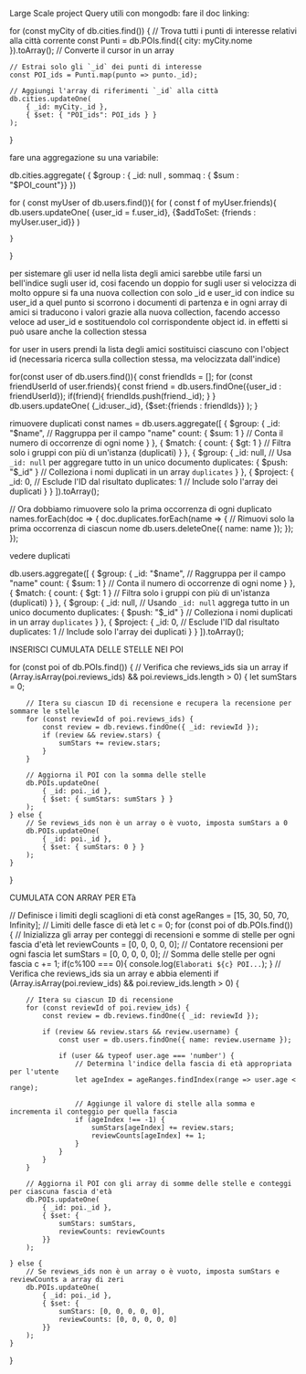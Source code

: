 Large Scale project
Query utili con mongodb:
fare il doc linking:

for (const myCity of db.cities.find()) {
// Trova tutti i punti di interesse relativi alla città corrente
const Punti = db.POIs.find({ city: myCity.nome }).toArray(); // Converte il cursor in un array

    // Estrai solo gli `_id` dei punti di interesse
    const POI_ids = Punti.map(punto => punto._id);

    // Aggiungi l'array di riferimenti `_id` alla città
    db.cities.updateOne(
        { _id: myCity._id },
        { $set: { "POI_ids": POI_ids } }
    );
}

fare una aggregazione su una variabile:

db.cities.aggregate(
{
$group : { _id: null , sommaq : { $sum : "$POI_count"}}
})

for ( const myUser of db.users.find()){ 
    for ( const f of myUser.friends){
        db.users.updateOne(
            {user_id = f.user_id},
            {$addToSet: {friends : myUser.user_id}}
        )

    }
}

per sistemare gli user id nella lista degli amici sarebbe utile farsi un bell'indice sugli user id, cosi facendo un doppio for sugli
user si velocizza di molto
oppure si fa una nuova collection con solo _id e user_id con indice su user_id
a quel punto si scorrono i documenti di partenza e in ogni array di amici si traducono i valori grazie alla nuova collection,
facendo accesso veloce ad user_id e sostituendolo col corrispondente object id. in effetti si può usare anche la collection stessa

for user in users
    prendi la lista degli amici
    sostituisci ciascuno con l'object id (necessaria ricerca sulla collection stessa, ma velocizzata dall'indice)

 
for(const user of db.users.find()){
const friendIds = [];
for (const friendUserId of user.friends){
const friend = db.users.findOne({user_id : friendUserId});
if(friend){
friendIds.push(friend._id);
}
}
db.users.updateOne(
{_id:user._id},
{$set:{friends : friendIds}}
);
}
    


rimuovere duplicati
const names = db.users.aggregate([
{
$group: {
_id: "$name",         // Raggruppa per il campo "name"
count: { $sum: 1 }    // Conta il numero di occorrenze di ogni nome
}
},
{
$match: {
count: { $gt: 1 }     // Filtra solo i gruppi con più di un'istanza (duplicati)
}
},
{
$group: {
_id: null,                 // Usa `_id: null` per aggregare tutto in un unico documento
duplicates: { $push: "$_id" }  // Colleziona i nomi duplicati in un array `duplicates`
}
},
{
$project: {
_id: 0,                // Esclude l'ID dal risultato
duplicates: 1          // Include solo l'array dei duplicati
}
}
]).toArray();

// Ora dobbiamo rimuovere solo la prima occorrenza di ogni duplicato
names.forEach(doc => {
doc.duplicates.forEach(name => {
// Rimuovi solo la prima occorrenza di ciascun nome
db.users.deleteOne({ name: name });
});
});


vedere duplicati

db.users.aggregate([
{
$group: {
_id: "$name",         // Raggruppa per il campo "name"
count: { $sum: 1 }    // Conta il numero di occorrenze di ogni nome
}
},
{
$match: {
count: { $gt: 1 }     // Filtra solo i gruppi con più di un'istanza (duplicati)
}
},
{
$group: {
_id: null,                 // Usando `_id: null` aggrega tutto in un unico documento
duplicates: { $push: "$_id" }  // Colleziona i nomi duplicati in un array `duplicates`
}
},
{
$project: {
_id: 0,                // Esclude l'ID dal risultato
duplicates: 1          // Include solo l'array dei duplicati
}
}
]).toArray();

INSERISCI CUMULATA DELLE STELLE NEI POI

for (const poi of db.POIs.find()) {
// Verifica che reviews_ids sia un array
if (Array.isArray(poi.reviews_ids) && poi.reviews_ids.length > 0) {
let sumStars = 0;

        // Itera su ciascun ID di recensione e recupera la recensione per sommare le stelle
        for (const reviewId of poi.reviews_ids) {
            const review = db.reviews.findOne({ _id: reviewId });
            if (review && review.stars) {
                sumStars += review.stars;
            }
        }

        // Aggiorna il POI con la somma delle stelle
        db.POIs.updateOne(
            { _id: poi._id },
            { $set: { sumStars: sumStars } }
        );
    } else {
        // Se reviews_ids non è un array o è vuoto, imposta sumStars a 0
        db.POIs.updateOne(
            { _id: poi._id },
            { $set: { sumStars: 0 } }
        );
    }
}

CUMULATA CON ARRAY PER ETà

// Definisce i limiti degli scaglioni di età
const ageRanges = [15, 30, 50, 70, Infinity]; // Limiti delle fasce di età
let c = 0;
for (const poi of db.POIs.find()) {
// Inizializza gli array per conteggi di recensioni e somme di stelle per ogni fascia d'età
let reviewCounts = [0, 0, 0, 0, 0];  // Contatore recensioni per ogni fascia
let sumStars = [0, 0, 0, 0, 0];      // Somma delle stelle per ogni fascia
c += 1;
if(c%100 === 0){
console.log(`Elaborati ${c} POI...`);
}
// Verifica che reviews_ids sia un array e abbia elementi
if (Array.isArray(poi.review_ids) && poi.review_ids.length > 0) {

        // Itera su ciascun ID di recensione
        for (const reviewId of poi.review_ids) {
            const review = db.reviews.findOne({ _id: reviewId });

            if (review && review.stars && review.username) {
                const user = db.users.findOne({ name: review.username });

                if (user && typeof user.age === 'number') {
                    // Determina l'indice della fascia di età appropriata per l'utente
                    let ageIndex = ageRanges.findIndex(range => user.age < range);

                    // Aggiunge il valore di stelle alla somma e incrementa il conteggio per quella fascia
                    if (ageIndex !== -1) {
                        sumStars[ageIndex] += review.stars;
                        reviewCounts[ageIndex] += 1;
                    }
                }
            }
        }

        // Aggiorna il POI con gli array di somme delle stelle e conteggi per ciascuna fascia d'età
        db.POIs.updateOne(
            { _id: poi._id },
            { $set: {
                sumStars: sumStars,
                reviewCounts: reviewCounts
            }}
        );

    } else {
        // Se reviews_ids non è un array o è vuoto, imposta sumStars e reviewCounts a array di zeri
        db.POIs.updateOne(
            { _id: poi._id },
            { $set: {
                sumStars: [0, 0, 0, 0, 0],
                reviewCounts: [0, 0, 0, 0, 0]
            }}
        );
    }
}
